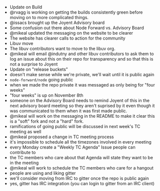 * Update on Build
 * @rvagg is working on getting the builds consistently green
   before moving on to more complicated things.
* @issacs brought up the Joyent Advisory board
 * Some confusion out there about Node Forward vs. Advisory Board
 * @mikeal updated the messaging on the website to be clearer
 * The website has clearer calls to action for the community
* Libuv move
 * The libuv contributors want to move to the libuv org.
 * @mikeal will email @indutny and other libuv contributors to ask them
   to log an issue about this on their repo for transparency and so that
   this is not a surprise to Joyent
* Update on "release buckets"
 * doesn't make sense while we're private, we'll wait until it is public again
* `node-forward/node` going public
 * when we made the repo private it was messaged as only being for "four weeks"
 * "four weeks" is up on November 8th
 * someone on the Advisory Board needs to remind Joyent of this in the
   next advisory board meeting so they aren't suprised by it even though
   it was communicated to them when it was first made public.
 * @mikeal will work on the messaging in the README to make it clear this is
   a "soft" fork and not a "hard" fork.
 * ramifications of going public will be discussed in next week's TC meeting as
   well
* @mikeal proposed a change in TC meeting process
 * it's impossible to schedule all the timezones involved in every meeting
 * every Monday create a "Weekly TC Agenda" Issue people can contribute to
 * the TC members who care about that Agenda will state they want to be in the
   meeting
 * @mikeal will work to schedule the TC members who care for a hangout
* people are using and liking gitter
 * we'll consider moving from IRC to gitter once the repo is public again
 * yes, gitter has IRC integration (you can login to gitter from an IRC client)
